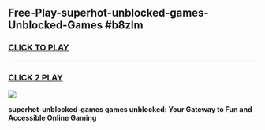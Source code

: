 
## Free-Play-superhot-unblocked-games-Unblocked-Games #b8zlm
<h3>
<a href="https://news.freeplayer.one?title=superhot-unblocked-games&ref=8M">CLICK TO PLAY</a></h3>
<hr>

<h3>
<a href="https://news.freeplayer.one?title=superhot-unblocked-games&ref=8M">CLICK 2 PLAY</a>
  
</h3>

<a href="https://news.freeplayer.one?title=superhot-unblocked-games&ref=8M"><img src="https://clearcache.store/games.png"></a>


**superhot-unblocked-games games unblocked: Your Gateway to Fun and Accessible Online Gaming**

